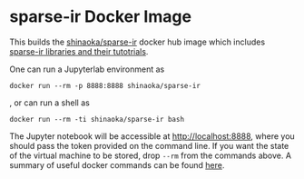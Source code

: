 # sparse-ir Docker Image

This builds the [shinaoka/sparse-ir](https://hub.docker.com/repository/docker/shinaoka/sparse-ir) docker hub image which includes [sparse-ir libraries and their tutotrials](https://spm-lab.github.io/sparse-ir-tutorial/).

One can run a Jupyterlab environment as

```
docker run --rm -p 8888:8888 shinaoka/sparse-ir
```

, or can run a shell as

```
docker run --rm -ti shinaoka/sparse-ir bash
```

The Jupyter notebook will be accessible at [http://localhost:8888](http://localhost:8888), where you should pass the token provided on the command line.
If you want the state of the virtual machine to be stored, drop `--rm` from the commands above.
A summary of useful docker commands can be found [here](https://www.docker.com/sites/default/files/Docker_CheatSheet_08.09.2016_0.pdf).
